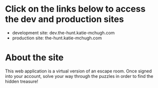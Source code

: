 # Click on the links below to access the dev and production sites
- development site: dev.the-hunt.katie-mchugh.com
- production site: the-hunt.katie-mchugh.com

# About the site
This web application is a virtual version of an escape room. Once signed into your account, solve your way through the puzzles in order to find the hidden treasure!
